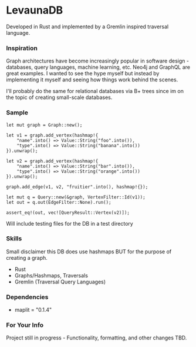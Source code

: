 # LevaunaDB

Developed in Rust and implemented by a Gremlin inspired traversal language.

### Inspiration

Graph architectures have become increasingly popular in software design - databases, query languages, machine learning, etc. Neo4j and GraphQL are great examples. I wanted to see the hype myself but instead by implementing it myself and seeing how things work behind the scenes.

I'll probably do the same for relational databases via B+ trees since im on the topic of creating small-scale databases.

### Sample

```
let mut graph = Graph::new();

let v1 = graph.add_vertex(hashmap!{
    "name".into() => Value::String("foo".into()),
    "type".into() => Value::String("banana".into())
}).unwrap();

let v2 = graph.add_vertex(hashmap!{
    "name".into() => Value::String("bar".into()),
    "type".into() => Value::String("orange".into())
}).unwrap();

graph.add_edge(v1, v2, "fruitier".into(), hashmap!{});

let mut q = Query::new(&graph, VertexFilter::Id(v1));
let out = q.out(EdgeFilter::None).run();

assert_eq!(out, vec![QueryResult::Vertex(v2)]);
```

Will include testing files for the DB in a test directory

### Skills

Small disclaimer this DB does use hashmaps BUT for the purpose of creating a graph.

- Rust
- Graphs/Hashmaps, Traversals
- Gremlin (Traversal Query Languages)

### Dependencies

- maplit = "0.1.4"

### For Your Info

Project still in progress - Functionality, formatting, and other changes TBD.
